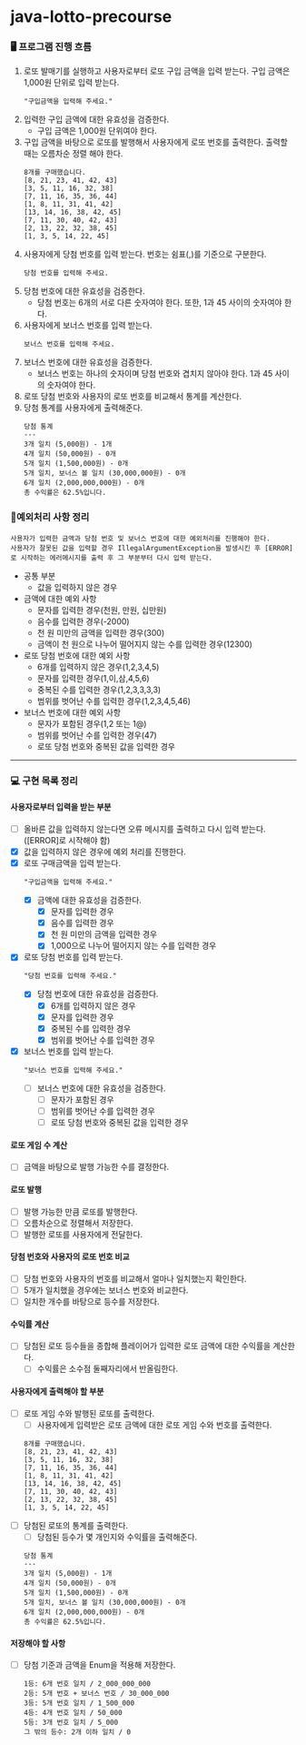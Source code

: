 # java-lotto-precourse

### 🖥️ 프로그램 진행 흐름

1. 로또 발매기를 실행하고 사용자로부터 로또 구입 금액을 입력 받는다. 구입 금액은 1,000원 단위로 입력 받는다.
    ``` 
    "구입금액을 입력해 주세요."
    ```
2. 입력한 구입 금액에 대한 유효성을 검증한다.
    - 구입 금액은 1,000원 단위여야 한다.
3. 구입 금액을 바탕으로 로또를 발행해서 사용자에게 로또 번호를 출력한다. 출력할 때는 오름차순 정렬 해야 한다.
    ``` 
    8개를 구매했습니다.
    [8, 21, 23, 41, 42, 43]
    [3, 5, 11, 16, 32, 38]
    [7, 11, 16, 35, 36, 44]
    [1, 8, 11, 31, 41, 42]
    [13, 14, 16, 38, 42, 45]
    [7, 11, 30, 40, 42, 43]
    [2, 13, 22, 32, 38, 45]
    [1, 3, 5, 14, 22, 45]
    ```
4. 사용자에게 당첨 번호를 입력 받는다. 번호는 쉼표(,)를 기준으로 구분한다.
    ``` 
    당첨 번호를 입력해 주세요.
    ```
5. 당첨 번호에 대한 유효성을 검증한다.
    - 당첨 번호는 6개의 서로 다른 숫자여야 한다. 또한, 1과 45 사이의 숫자여야 한다.
6. 사용자에게 보너스 번호를 입력 받는다.
    ``` 
    보너스 번호를 입력해 주세요.
    ``` 
7. 보너스 번호에 대한 유효성을 검증한다.
    - 보너스 번호는 하나의 숫자이며 당첨 번호와 겹치지 않아야 한다. 1과 45 사이의 숫자여야 한다.
8. 로또 당첨 번호와 사용자의 로또 번호를 비교해서 통계를 계산한다.
9. 당첨 통계를 사용자에게 출력해준다.
    ``` 
    당첨 통계
    ---
    3개 일치 (5,000원) - 1개
    4개 일치 (50,000원) - 0개
    5개 일치 (1,500,000원) - 0개
    5개 일치, 보너스 볼 일치 (30,000,000원) - 0개
    6개 일치 (2,000,000,000원) - 0개
    총 수익률은 62.5%입니다.
    ``` 

### 🚨예외처리 사항 정리

```
사용자가 입력한 금액과 당첨 번호 및 보너스 번호에 대한 예외처리를 진행해야 한다. 
사용자가 잘못된 값을 입력할 경우 IllegalArgumentException을 발생시킨 후 [ERROR]로 시작하는 에러메시지를 출력 후 그 부분부터 다시 입력 받는다.
```

- 공통 부분
    - 값을 입력하지 않은 경우
- 금액에 대한 예외 사항
    - 문자를 입력한 경우(천원, 만원, 십만원)
    - 음수를 입력한 경우(-2000)
    - 천 원 미만의 금액을 입력한 경우(300)
    - 금액이 천 원으로 나누어 떨어지지 않는 수를 입력한 경우(12300)
- 로또 당첨 번호에 대한 예외 사항
    - 6개를 입력하지 않은 경우(1,2,3,4,5)
    - 문자를 입력한 경우(1,이,삼,4,5,6)
    - 중복된 수를 입력한 경우(1,2,3,3,3,3)
    - 범위를 벗어난 수를 입력한 경우(1,2,3,4,5,46)
- 보너스 번호에 대한 예외 사항
    - 문자가 포함된 경우(1,2 또는 1@)
    - 범위를 벗어난 수를 입력한 경우(47)
    - 로또 당첨 번호와 중복된 값을 입력한 경우

---

### 💻 구현 목록 정리

#### 사용자로부터 입력을 받는 부분

- [ ] 올바른 값을 입력하지 않는다면 오류 메시지를 출력하고 다시 입력 받는다.([ERROR]로 시작해야 함)
- [x] 값을 입력하지 않은 경우에 예외 처리를 진행한다.
- [x] 로또 구매금액을 입력 받는다.
    ``` 
    "구입금액을 입력해 주세요."
    ```
    - [x] 금액에 대한 유효성을 검증한다.
        - [x] 문자를 입력한 경우
        - [x] 음수를 입력한 경우
        - [x] 천 원 미만의 금액을 입력한 경우
        - [x] 1,000으로 나누어 떨어지지 않는 수를 입력한 경우
- [x] 로또 당첨 번호를 입력 받는다.
    ``` 
    "당첨 번호를 입력해 주세요."
    ```
    - [x] 당첨 번호에 대한 유효성을 검증한다.
        - [x] 6개를 입력하지 않은 경우
        - [x] 문자를 입력한 경우
        - [x] 중복된 수를 입력한 경우
        - [x] 범위를 벗어난 수를 입력한 경우
- [x] 보너스 번호를 입력 받는다.
    ``` 
    "보너스 번호를 입력해 주세요."
    ```
    - [ ] 보너스 번호에 대한 유효성을 검증한다.
        - [ ] 문자가 포함된 경우
        - [ ] 범위를 벗어난 수를 입력한 경우
        - [ ] 로또 당첨 번호와 중복된 값을 입력한 경우

#### 로또 게임 수 계산

- [ ] 금액을 바탕으로 발행 가능한 수를 결정한다.

#### 로또 발행

- [ ] 발행 가능한 만큼 로또를 발행한다.
- [ ] 오름차순으로 정렬해서 저장한다.
- [ ] 발행한 로또를 사용자에게 전달한다.

#### 당첨 번호와 사용자의 로또 번호 비교

- [ ] 당첨 번호와 사용자의 번호를 비교해서 얼마나 일치했는지 확인한다.
- [ ] 5개가 일치했을 경우에는 보너스 번호와 비교한다.
- [ ] 일치한 개수를 바탕으로 등수를 저장한다.

#### 수익률 계산

- [ ] 당첨된 로또 등수들을 종합해 플레이어가 입력한 로또 금액에 대한 수익률을 계산한다.
    - [ ] 수익률은 소수점 둘째자리에서 반올림한다.

#### 사용자에게 출력해야 할 부분

- [ ] 로또 게임 수와 발행된 로또를 출력한다.
    - [ ] 사용자에게 입력받은 로또 금액에 대한 로또 게임 수와 번호를 출력한다.
    ``` 
    8개를 구매했습니다.
    [8, 21, 23, 41, 42, 43]
    [3, 5, 11, 16, 32, 38]
    [7, 11, 16, 35, 36, 44]
    [1, 8, 11, 31, 41, 42]
    [13, 14, 16, 38, 42, 45]
    [7, 11, 30, 40, 42, 43]
    [2, 13, 22, 32, 38, 45]
    [1, 3, 5, 14, 22, 45]
    ```
- [ ] 당첨된 로또의 통계를 출력한다.
    - [ ] 당첨된 등수가 몇 개인지와 수익률을 출력해준다.
    ``` 
    당첨 통계
    ---
    3개 일치 (5,000원) - 1개
    4개 일치 (50,000원) - 0개
    5개 일치 (1,500,000원) - 0개
    5개 일치, 보너스 볼 일치 (30,000,000원) - 0개
    6개 일치 (2,000,000,000원) - 0개
    총 수익률은 62.5%입니다.
    ``` 

#### 저장해야 할 사항

- [ ] 당첨 기준과 금액을 Enum을 적용해 저장한다.
    ``` 
    1등: 6개 번호 일치 / 2_000_000_000
    2등: 5개 번호 + 보너스 번호 / 30_000_000
    3등: 5개 번호 일치 / 1_500_000
    4등: 4개 번호 일치 / 50_000
    5등: 3개 번호 일치 / 5_000
    그 밖의 등수: 2개 이하 일치 / 0
    ```